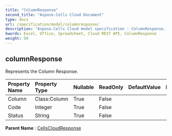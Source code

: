 ```yaml
---
title: "ColumnResponse"
second_title: "Aspose.Cells Cloud Document"
type: docs
url: /specification/model/columnresponse/
description: "Aspose.Cells Cloud model specification : ColumnResponse. Effortlessly handle Excel and other spreadsheet documents with features like opening, generating, editing, splitting, merging, comparing, and converting."
kwords: Excel, Office, Spreadsheet, Cloud REST API, ColumnResponse
weight: 50
---
```


## **columnResponse**

Represents the Column Response. 

| Property Name | Property Type | Nullable |  ReadOnly | DefaultValue | Description | 
| :- | :- | :- |:- |  :- | :- |
| Column | Class:Column | True |  False |  |  |  
| Code | Integer | True |  False |  |  |  
| Status | String | True |  False |  |  |  

**Parent Name** : [CellsCloudResponse](/specification/model/cellscloudresponse)

